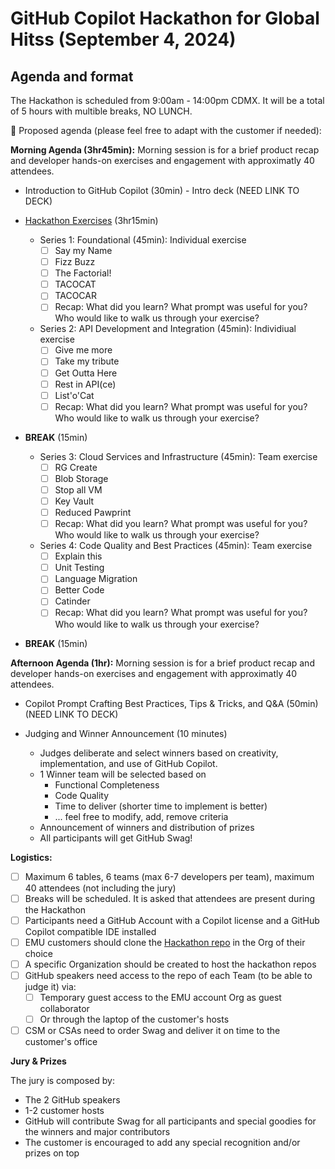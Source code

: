 # GitHub Copilot Hackathon for Global Hitss (September 4, 2024)

## Agenda and format

The Hackathon is scheduled from 9:00am - 14:00pm CDMX. It will be a total of 5 hours with multible breaks, NO LUNCH.   


📓 Proposed agenda (please feel free to adapt with the customer if needed):


**Morning Agenda (3hr45min):**
Morning session is for a brief product recap and developer hands-on exercises and engagement with approximatly 40 attendees.

- Introduction to GitHub Copilot (30min) - Intro deck (NEED LINK TO DECK)
- [Hackathon Exercises](https://github.com/clever-org-name/MSFT-github-copilot-Hackathon/blob/main/README.md) (3hr15min)
    - Series 1: Foundational (45min): Individual exercise
        - [ ] Say my Name
        - [ ] Fizz Buzz
        - [ ] The Factorial!
        - [ ] TACOCAT
        - [ ] TACOCAR
        - [ ] Recap: What did you learn? What prompt was useful for you? Who would like to walk us through your exercise? 

    - Series 2: API Development and Integration (45min): Individiual exercise
        - [ ] Give me more
        - [ ] Take my tribute
        - [ ] Get Outta Here
        - [ ] Rest in API(ce)
        - [ ] List'o'Cat
        - [ ] Recap: What did you learn? What prompt was useful for you? Who would like to walk us through your exercise?

- **BREAK** (15min)

    - Series 3: Cloud Services and Infrastructure (45min): Team exercise
        - [ ] RG Create
        - [ ] Blob Storage
        - [ ] Stop all VM
        - [ ] Key Vault
        - [ ] Reduced Pawprint
        - [ ] Recap: What did you learn? What prompt was useful for you? Who would like to walk us through your exercise?

    - Series 4: Code Quality and Best Practices (45min): Team exercise
        - [ ] Explain this
        - [ ] Unit Testing
        - [ ] Language Migration
        - [ ] Better Code
        - [ ] Catinder
        - [ ] Recap: What did you learn? What prompt was useful for you? Who would like to walk us through your exercise?

- **BREAK** (15min)

**Afternoon Agenda (1hr):**
Morning session is for a brief product recap and developer hands-on exercises and engagement with approximatly 40 attendees.

- Copilot Prompt Crafting Best Practices, Tips & Tricks, and Q&A (50min) (NEED LINK TO DECK)

- Judging and Winner Announcement (10 minutes)
    - Judges deliberate and select winners based on creativity, implementation, and use of GitHub Copilot.
    - 1 Winner team will be selected based on
        - Functional Completeness
        - Code Quality
        - Time to deliver (shorter time to implement is better) 
        - ... feel free to modify, add, remove criteria
    - Announcement of winners and distribution of prizes
    - All participants will get GitHub Swag! 


**Logistics:**

- [ ] Maximum 6 tables, 6 teams (max 6-7 developers per team), maximum 40 attendees (not including the jury)
- [ ] Breaks will be scheduled. It is asked that attendees are present during the Hackathon
- [ ] Participants need a GitHub Account with a Copilot license and a GitHub Copilot compatible IDE installed
- [ ] EMU customers should clone the [Hackathon repo](https://github.com/aldo-lares/poi-github-copilot) in the Org of their choice 
- [ ] A specific Organization should be created to host the hackathon repos 
- [ ] GitHub speakers need access to the repo of each Team (to be able to judge it) via:
    - [ ] Temporary guest access to the EMU account Org as guest collaborator 
    - [ ] Or through the laptop of the customer's hosts 
- [ ] CSM or CSAs need to order Swag and deliver it on time to the customer's office

**Jury & Prizes**

The jury is composed by:
 - The 2 GitHub speakers
 - 1-2 customer hosts 
 - GitHub will contribute Swag for all participants and special goodies for the winners and major contributors
 - The customer is encouraged to add any special recognition and/or prizes on top

